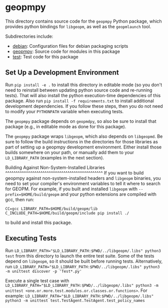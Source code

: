 geopmpy
========
This directory contains source code for the `geopmpy` Python package, which
provides python bindings for `libgeopm`, as well as the `geopmlaunch` tool.

Subdirectories include:

* [debian](debian): Configuration files for debian packaging scripts
* [geopmpy](geopmpy): Source code for modules in this package
* [test](test): Test code for this package

Set Up a Development Environment
--------------------------------
Run `pip install -e .` to install this directory in editable mode (so you don't need to reinstall between updating python source code and re-running tests). That will also install the python execution-time dependencies of this package. Also run `pip install -f requirements.txt` to install additional development dependencies. If you follow these steps, then you do not need to modify your `PYTHONPATH` variable when executing tests.

The `geopmpy` package depends on `geopmdpy`, so also be sure to install that package (e.g., in editable mode as done for this package).

The `geopmpy` package wraps `libgeopm`, which also depends on `libgeopmd`. Be sure to follow the build instructions in the directories for those libraries as part of setting up a geopmpy development environment. Either install those builds somewhere on your path, or manually add them to your `LD_LIBRARY_PATH` (examples in the next section).

Building Against Non-System-Installed Libraries
^^^^^^^^^^^^^^^^^^^^^^^^^^^^^^^^^^^^^^^^^^^^^^^
If you want to build geopmpy against non-system-installed headers and ``libgeopm``
binaries, you need to set your compiler's environment variables to tell it
where to search for GEOPM. For example, if you built and installed ``libgeopm``
with ``--prefix=$HOME/build/geopm`` and your python extensions are compiled
with gcc, then run:

    CC=gcc LIBRARY_PATH=$HOME/build/geopm/lib C_INCLUDE_PATH=$HOME/build/geopm/include pip install ./

to build and install this package.

Executing Tests
---------------
Run `LD_LIBRARY_PATH="$LD_LIBRARY_PATH:$PWD/../libgeopm/.libs" python3 test` from this directory to launch the entire test suite. Some of the tests depend on `libgeopm`, so it should be built before running tests.
Alternatively, run `LD_LIBRARY_PATH="$LD_LIBRARY_PATH:$PWD/../libgeopm/.libs" python3 -m unittest discover -p 'Test*.py'`

Execute a single test case with `LD_LIBRARY_PATH="$LD_LIBRARY_PATH:$PWD/../libgeopm/.libs" python3 -m unittest <one.or.more.test.modules.or.classes.or.functions>`. For example:
`LD_LIBRARY_PATH="$LD_LIBRARY_PATH:$PWD/../libgeopm/.libs" python3 -m unittest test.TestAgent.TestAgent.test_policy_names`
